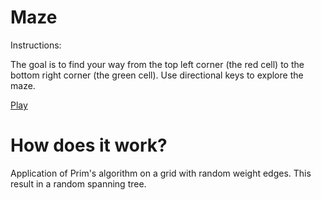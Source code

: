 Maze
====

Instructions:

The goal is to find your way from the top left corner (the red cell) to the bottom right corner (the green cell). Use directional keys to explore the maze.

[Play](http://www.googledrive.com/host/0Bxx3PpakQ2jGeEdjSHgybnNBWUk)

How does it work?
=================

Application of Prim's algorithm on a grid with random weight edges. This result in a random spanning tree.


